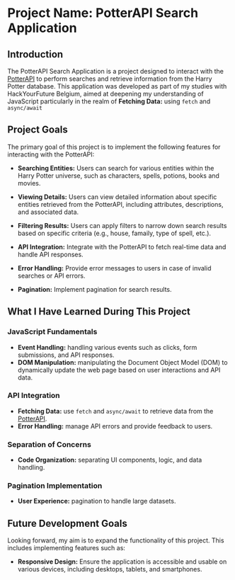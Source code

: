 # Project Name: PotterAPI Search Application

## Introduction

The PotterAPI Search Application is a project designed to interact with the [PotterAPI](https://potterdb.com/) to perform searches and retrieve information 
from the Harry Potter database. This application was developed as part of my studies with HackYourFuture Belgium, 
aimed at deepening my understanding of JavaScript particularly in the realm of **Fetching Data:** using `fetch` and `async/await`

## Project Goals

The primary goal of this project is to implement the following features for interacting with the PotterAPI:

- **Searching Entities:** Users can search for various entities within the Harry Potter universe, such as characters, spells, potions, books and movies.

- **Viewing Details:** Users can view detailed information about specific entities retrieved from the PotterAPI, including attributes, descriptions, and associated data.

- **Filtering Results:** Users can apply filters to narrow down search results based on specific criteria (e.g., house, famaily, type of spell, etc.).

- **API Integration:**  Integrate with the PotterAPI to fetch real-time data and handle API responses.

- **Error Handling:** Provide  error messages to users in case of invalid searches or API errors.

- **Pagination:** Implement pagination for search results.

## What I Have Learned During This Project

### JavaScript Fundamentals
- **Event Handling:** handling various events such as clicks, form submissions, and API responses.
- **DOM Manipulation:** manipulating the Document Object Model (DOM) to dynamically update the web page based on user interactions and API data.

### API Integration
- **Fetching Data:** use `fetch` and `async/await` to retrieve data from the [PotterAPI](https://potterdb.com/).
- **Error Handling:**  manage API errors and provide feedback to users.

### Separation of Concerns
- **Code Organization:** separating UI components, logic, and data handling.

### Pagination Implementation
- **User Experience:** pagination to handle large datasets.

## Future Development Goals

Looking forward, my aim is to expand the functionality of this project. This includes implementing features such as:
- **Responsive Design:** Ensure the application is accessible and usable on various devices, including desktops, tablets, and smartphones.
